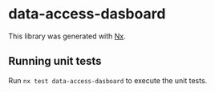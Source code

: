 # data-access-dasboard

This library was generated with [Nx](https://nx.dev).

## Running unit tests

Run `nx test data-access-dasboard` to execute the unit tests.

